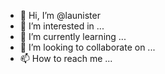 - 👋 Hi, I’m @launister
- 👀 I’m interested in ...
- 🌱 I’m currently learning ...
- 💞️ I’m looking to collaborate on ...
- 📫 How to reach me ...

<!---
launister/launister is a ✨ special ✨ repository because its `README.md` (this file) appears on your GitHub profile.
You can click the Preview link to take a look at your changes.
--->
